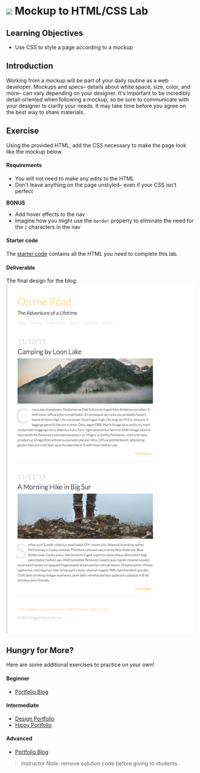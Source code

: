 # ![](https://ga-dash.s3.amazonaws.com/production/assets/logo-9f88ae6c9c3871690e33280fcf557f33.png) Mockup to HTML/CSS Lab

## Learning Objectives
- Use CSS to style a page according to a mockup

## Introduction
Working from a mockup will be part of your daily routine as a web developer. Mockups and specs– details about white space, size, color, and more– can vary depending on your designer. It's important to be incredibly detail-oriented when following a mockup, so be sure to communicate with your designer to clarify your needs. It may take time before you agree on the best way to share materials.

## Exercise
Using the provided HTML, add the CSS necessary to make the page look like the mockup below.

#### Requirements
- You will not need to make any edits to the HTML
- Don't leave anything on the page unstyled– even if your CSS isn't perfect

**BONUS**
- Add hover effects to the nav
- Imagine how you might use the `border` property to eliminate the need for the `|` characters in the nav

#### Starter code
The [starter code](starter-code) contains all the HTML you need to complete this lab.

#### Deliverable
The final design for the blog:
![travel blog](assets/travel-blog.png)

## Hungry for More?
Here are some additional exercises to practice on your own!

#### Beginner
- [Portfolio Blog](additional-labs/beginner/portfolio-blog)

#### Intermediate
- [Design Portfolio](additional-labs/intermediate/portfolio-design)
- [Hippy Portfolio](additional-labs/intermediate/portfolio-hippy)

#### Advanced
- [Portfolio Blog](additional-labs/advanced/moonrise-kingdom)

> Instructor Note: remove solution code before giving to students.
